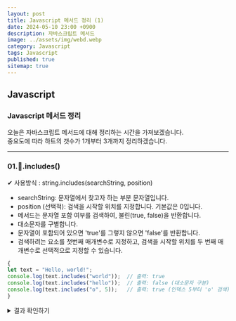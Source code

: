 ```yaml
---
layout: post
title: Javascript 메서드 정리 (1)
date: 2024-05-10 23:00 +0900
description: 자바스크립트 메서드 
image: ../assets/img/webd.webp
category: Javascript
tags: Javascript
published: true
sitemap: true
---
```


## Javascript

### Javascript 메서드 정리
오늘은 자바스크립트 메서드에 대해 정리하는 시간을 가져보겠습니다.<br>
중요도에 따라 하트의 갯수가 1개부터 3개까지 정리하겠습니다.<br>

<hr>

### 01.💛.includes()

✔ 사용방식 : string.includes(searchString, position)

- searchString: 문자열에서 찾고자 하는 부분 문자열입니다.
- position (선택적): 검색을 시작할 위치를 지정합니다. 기본값은 0입니다.
- 메서드는 문자열 포함 여부를 검색하여, 불린(true, false)을 반환합니다.
- 대소문자를 구별합니다.
- 문자열이 포함되어 있으면 'true'를 그렇지 않으면 'false'를 반환합니다.
- 검색하려는 요소를 첫번째 매개변수로 지정하고, 검색을 시작할 위치를 두 번째 매개변수로 선택적으로 지정할 수 있습니다.

````javascript
{
let text = "Hello, world!";
console.log(text.includes("world"));  // 출력: true
console.log(text.includes("hello"));  // 출력: false (대소문자 구분)
console.log(text.includes("o", 5));   // 출력: true (인덱스 5부터 'o' 검색)
}
````

<details>
<summary>결과 확인하기</summary>
<div>
true<br>
false<br>
true<br>

<br>

#### 02. 💛.indexOf()
✔ 사용방식: string.indexOf(searchValue, fromIndex)
- searchValue: 찾고자 하는 문자열입니다.
- fromIndex (선택적): 검색을 시작할 위치입니다. 이 매개변수를 생략하면 기본값은 0입니다.
- 요소가 존재하지 않으면 '-1'을 반환합니다.
- 대소문자를 구분하며, 정확한 일치를 찾습니다.
- 배열에서는 특정 요소의 위치를, 문자열에서는 부분 문자열의 시작
- 위치를 알아내는데 유용하게 사용할 수 있습니다.

````javascript
{
let text = "Hello, world!";
console.log(text.indexOf("world"));   // 출력: 7
console.log(text.indexOf("Hello"));   // 출력: 0
console.log(text.indexOf("o"));       // 출력: 4
console.log(text.indexOf("z"));       // 출력: -1 (존재하지 않는 경우)
console.log(text.indexOf("o", 5));    // 출력: 8 (인덱스 5 이후의 'o' 위치)
}
````

<details>
결과 확인하기
<div>
7<br>
0<br>
4<br>
-1<br>
8<br>
